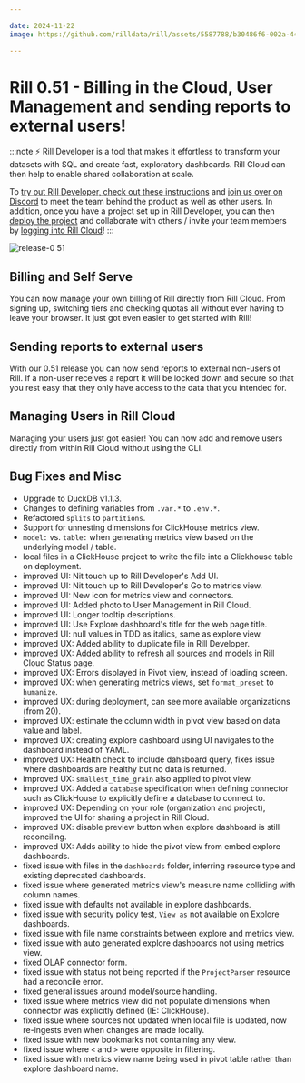 ```yaml
---

date: 2024-11-22
image: https://github.com/rilldata/rill/assets/5587788/b30486f6-002a-445d-8a1b-955b6ec0066d

---
```


# Rill 0.51 - Billing in the Cloud, User Management and sending reports to external users!

:::note
⚡ Rill Developer is a tool that makes it effortless to transform your datasets with SQL and create fast, exploratory dashboards. Rill Cloud can then help to enable shared collaboration at scale.

To [try out Rill Developer, check out these instructions](/get-started/install) and [join us over on Discord](https://discord.gg/TatjVY32) to meet the team behind the product as well as other users. In addition, once you have a project set up in Rill Developer, you can then [deploy the project](/deploy/deploy-dashboard) and collaborate with others / invite your team members by [logging into Rill Cloud](https://ui.rilldata.com)!
:::

![release-0 51](<https://cdn.rilldata.com/docs/release-notes/release051.gif>)

## Billing and Self Serve
You can now manage your own billing of Rill directly from Rill Cloud. From signing up, switching tiers and checking quotas all without ever having to leave your browser. It just got even easier to get started with Rill!

## Sending reports to external users
With our 0.51 release you can now send reports to external non-users of Rill. If a non-user receives a report it will be locked down and secure so that you rest easy that they only have access to the data that you intended for.

## Managing Users in Rill Cloud
Managing your users just got easier! You can now add and remove users directly from within Rill Cloud without using the CLI.


## Bug Fixes and Misc

- Upgrade to DuckDB v1.1.3.
- Changes to defining variables from `.var.*` to `.env.*`.
- Refactored `splits` to `partitions`.
- Support for unnesting dimensions for ClickHouse metrics view.
- `model:` vs. `table:` when generating metrics view based on the underlying model / table.
- local files in a ClickHouse project to write the file into a Clickhouse table on deployment.
- improved UI: Nit touch up to Rill Developer's Add UI.
- improved UI: Nit touch up to Rill Developer's Go to metrics view.
- improved UI: New icon for metrics view and connectors.
- improved UI: Added photo to User Management in Rill Cloud.
- improved UI: Longer tooltip descriptions.
- improved UI: Use Explore dashboard's title for the web page title.
- improved UI: null values in TDD as italics, same as explore view.
- improved UX: Added ability to duplicate file in Rill Developer.
- improved UX: Added ability to refresh all sources and models in Rill Cloud Status page.
- improved UX: Errors displayed in Pivot view, instead of loading screen.
- improved UX: when generating metrics views, set `format_preset` to `humanize`.
- improved UX: during deployment, can see more available organizations (from 20).
- improved UX: estimate the column width in pivot view based on data value and label.
- improved UX: creating explore dashboard using UI navigates to the dashboard instead of YAML.
- improved UX: Health check to include dahsboard query, fixes issue where dashboards are healthy but no data is returned.
- improved UX: `smallest_time_grain` also applied to pivot view.
- improved UX: Added a `database` specification when defining connector such as ClickHouse to explicitly define a database to connect to.
- improved UX: Depending on your role (organization and project), improved the UI for sharing a project in Rill Cloud.
- improved UX: disable preview button when explore dashboard is still reconciling.
- improved UX: Adds ability to hide the pivot view from embed explore dashboards.
- fixed issue with files in the `dashboards` folder, inferring resource type and existing deprecated dashboards.
- fixed issue where generated metrics view's measure name colliding with column names.
- fixed issue with defaults not available in explore dashboards.
- fixed issue with security policy test, `View as` not available on Explore dashboards.
- fixed issue with file name constraints between explore and metrics view.
- fixed issue with auto generated explore dashboards not using metrics view.
- fixed OLAP connector form.
- fixed issue with status not being reported if the `ProjectParser` resource had a reconcile error.
- fixed general issues around model/source handling.
- fixed issue where metrics view did not populate dimensions when connector was explicitly defined (IE: ClickHouse).
- fixed issue where sources not updated when local file is updated, now re-ingests even when changes are made locally.
- fixed issue with new bookmarks not containing any view.
- fixed issue where `<` and `>` were opposite in filtering.
- fixed issue with metrics view name being used in pivot table rather than explore dashboard name.